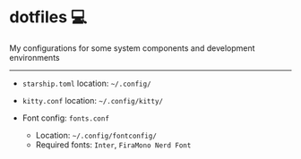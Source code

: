 # dotfiles :computer:

My configurations for some system components and development environments

---

- `starship.toml` location: `~/.config/`

- `kitty.conf` location: `~/.config/kitty/`

- Font config: `fonts.conf`
  - Location: `~/.config/fontconfig/`
  - Required fonts: `Inter`, `FiraMono Nerd Font`

